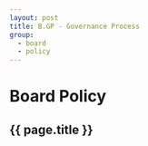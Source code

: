 ```yaml
---
layout: post
title: B.GP - Governance Process
group:
  - board
  - policy
---
```


# Board Policy

## {{ page.title }}



